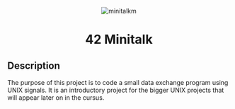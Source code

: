 <div align="center"> 

![minitalkm](https://user-images.githubusercontent.com/3737837/217397755-2ba4e8a9-1e44-4b35-852e-40131ba9c93b.png)

# 42 Minitalk

</div> 

</div>

## Description

The purpose of this project is to code a small data exchange program using UNIX signals. It is an introductory project for the bigger UNIX projects that will appear later on in the cursus.
